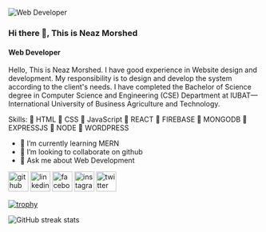 ![Web Developer](https://media.licdn.com/dms/image/D5616AQHIsW-zs8FKoQ/profile-displaybackgroundimage-shrink_350_1400/0/1697863828289?e=1704326400&v=beta&t=hh0ajkCnalV2zrG5Xoh1nlF2slR6p8RJt04izR2UUU4)

### Hi there 👋, This is Neaz Morshed
#### Web Developer


Hello, This is Neaz Morshed. I have good experience in Website design and development. My responsibility is to design and develop the system according to the client's needs. I have completed the Bachelor of Science degree in Computer Science and Engineering (CSE) Department at IUBAT—International University of Business Agriculture and Technology.

Skills:
🔰 HTML 
🔰 CSS 
🔰 JavaScript
🔰 REACT 
🔰 FIREBASE 
🔰 MONGODB 
🔰 EXPRESSJS 
🔰 NODE 
🔰 WORDPRESS

- 🌱 I’m currently learning MERN 
- 👯 I’m looking to collaborate on github 
- 💬 Ask me about Web Development 


[<img src='https://cdn.jsdelivr.net/npm/simple-icons@3.0.1/icons/github.svg' alt='github' height='40'>](https://github.com/https://github.com/Neaz-mq)  [<img src='https://cdn.jsdelivr.net/npm/simple-icons@3.0.1/icons/linkedin.svg' alt='linkedin' height='40'>](https://www.linkedin.com/in/https://www.linkedin.com/in/neaz-morshed//)  [<img src='https://cdn.jsdelivr.net/npm/simple-icons@3.0.1/icons/facebook.svg' alt='facebook' height='40'>](https://www.facebook.com/https://www.facebook.com/profile.php?id=100008935244709)  [<img src='https://cdn.jsdelivr.net/npm/simple-icons@3.0.1/icons/instagram.svg' alt='instagram' height='40'>](https://www.instagram.com/https://www.instagram.com/neazmorshednoman//)  [<img src='https://cdn.jsdelivr.net/npm/simple-icons@3.0.1/icons/twitter.svg' alt='twitter' height='40'>](https://twitter.com/https://twitter.com/NeazNoman)  



[![trophy](https://github-profile-trophy.vercel.app/?username=Neaz-mq)](https://github.com/ryo-ma/github-profile-trophy)

![GitHub streak stats](https://streak-stats.demolab.com/?user=Neaz-mq)  


